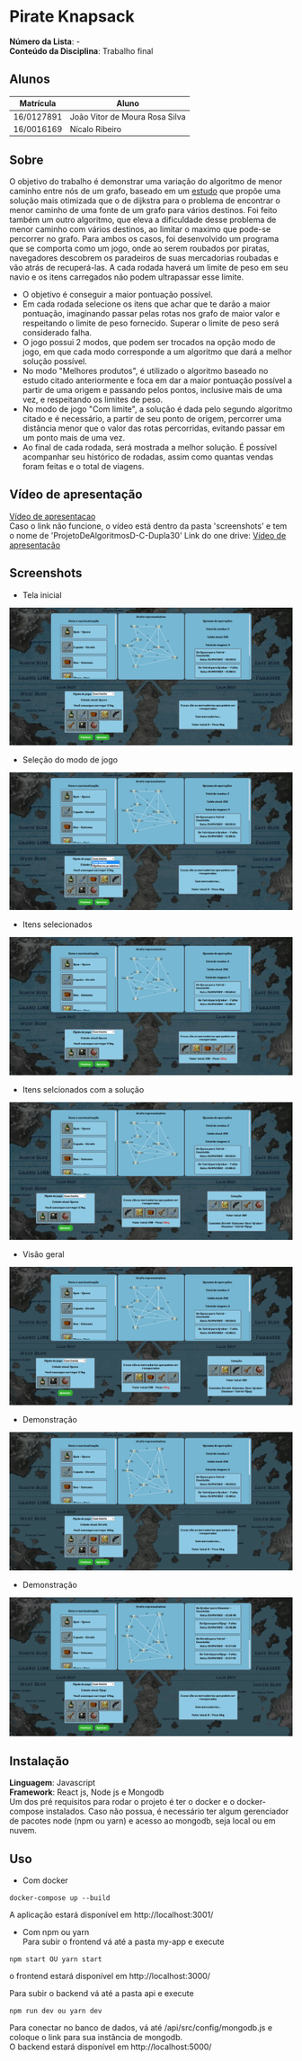 # Pirate Knapsack

**Número da Lista**: -<br>
**Conteúdo da Disciplina**: Trabalho final<br>

## Alunos
|Matrícula | Aluno |
| -- | -- |
| 16/0127891 |  João Vitor de Moura Rosa Silva |
| 16/0016169  |  Nícalo Ribeiro |

## Sobre 
O objetivo do trabalho é demonstrar uma variação do algoritmo de menor caminho entre nós de um grafo, baseado em um [estudo](https://www.mdpi.com/2073-8994/13/3/421/htm) que propõe uma solução mais otimizada que o de dijkstra para o problema de encontrar o menor caminho de uma fonte de um grafo para vários destinos. Foi feito também um outro algoritmo, que eleva a dificuldade desse problema de menor caminho com vários destinos, ao limitar o maximo que pode-se percorrer no grafo. Para ambos os casos, foi desenvolvido um programa que se comporta como um jogo, onde ao serem roubados por piratas, navegadores descobrem os paradeiros de suas mercadorias roubadas e vão atrás de recuperá-las. A cada rodada haverá um limite de peso em seu navio e os itens carregados não podem ultrapassar esse limite.  
- O objetivo é conseguir a maior pontuação possível. 
- Em cada rodada selecione os itens que achar que te darão a maior pontuação, imaginando passar pelas rotas nos grafo de maior valor e respeitando o limite de peso fornecido. Superar o limite de peso será considerado falha. 
- O jogo possui 2 modos, que podem ser trocados na opção modo de jogo, em que cada modo corresponde a um algoritmo que dará a melhor solução possível. 
- No modo "Melhores produtos", é utilizado o algoritmo baseado no estudo citado anteriormente e foca em dar a maior pontuação possível a partir de uma origem e passando pelos pontos, inclusive mais de uma vez, e respeitando os limites de peso.
- No modo de jogo "Com limite", a solução é dada pelo segundo algoritmo citado e é necessário, a partir de seu ponto de origem, percorrer uma distância menor que o valor das rotas percorridas, evitando passar em um ponto mais de uma vez.
- Ao final de cada rodada, será mostrada a melhor solução. É possível acompanhar seu histórico de rodadas, assim como quantas vendas foram feitas e o total de viagens.

## Vídeo de apresentação
[Vídeo de apresentacao](screenshots/final_dupla30_nicaloribeiro_joaovitor.mp4)  
Caso o link não funcione, o vídeo está dentro da pasta 'screenshots' e tem o nome de 'ProjetoDeAlgoritmosD-C-Dupla30'
Link do one drive: [Vídeo de apresentação](https://unbbr-my.sharepoint.com/:v:/r/personal/160127891_aluno_unb_br/Documents/Grava%C3%A7%C3%B5es/Reuni%C3%A3o%20com%20Nicalo%20Ribeiro%20Dourado%20Araujo-20220425_211631-Grava%C3%A7%C3%A3o%20de%20Reuni%C3%A3o.mp4?csf=1&web=1&e=ga3ImJ)
## Screenshots
- Tela inicial  

![Tela inicial](screenshots/final1.png)

- Seleção do modo de jogo

![Tela inicial](screenshots/final2.png)

- Itens selecionados 

![Tela inicial](screenshots/final3.png)

- Itens selcionados com a solução  

![Tela inicial](screenshots/final4.png)

- Visão geral

![Tela inicial](screenshots/final5.gif)

- Demonstração
  
![Tela inicial](screenshots/final6.gif)

- Demonstração

![Tela inicial](screenshots/final7.gif)

## Instalação 
**Linguagem**: Javascript<br>
**Framework**: React js, Node js e Mongodb<br>
Um dos pré requisitos para rodar o projeto é ter o docker e o docker-compose instalados. Caso não possua, é necessário ter algum gerenciador de pacotes node (npm ou yarn) e acesso ao mongodb, seja local ou em nuvem.
## Uso 
- Com docker  
```
docker-compose up --build
```
A aplicação estará disponível em http://localhost:3001/  

- Com npm ou yarn   
Para subir o frontend vá até a pasta my-app e execute
```
npm start OU yarn start
```  
o frontend estará disponível em http://localhost:3000/  

Para subir o backend vá até a pasta api e execute  
```  
npm run dev ou yarn dev  
```  
Para conectar no banco de dados, vá até /api/src/config/mongodb.js e coloque o link para sua instância de mongodb.    
O backend estará disponível em http://localhost:5000/  



